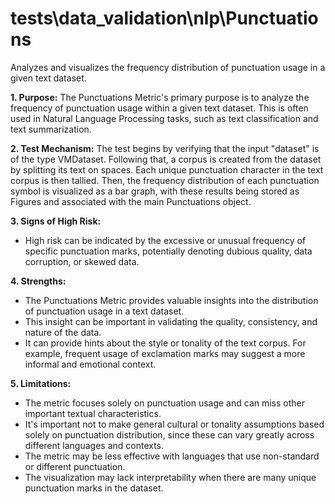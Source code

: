 # tests\data_validation\nlp\Punctuations

Analyzes and visualizes the frequency distribution of punctuation usage in a given text dataset.

**1. Purpose:** The Punctuations Metric's primary purpose is to analyze the frequency of punctuation usage within a
given text dataset. This is often used in Natural Language Processing tasks, such as text classification and text
summarization.

**2. Test Mechanism:** The test begins by verifying that the input "dataset" is of the type VMDataset. Following
that, a corpus is created from the dataset by splitting its text on spaces. Each unique punctuation character in
the text corpus is then tallied. Then, the frequency distribution of each punctuation symbol is visualized as a bar
graph, with these results being stored as Figures and associated with the main Punctuations object.

**3. Signs of High Risk:**

- High risk can be indicated by the excessive or unusual frequency of specific punctuation marks, potentially
denoting dubious quality, data corruption, or skewed data.

**4. Strengths:**

- The Punctuations Metric provides valuable insights into the distribution of punctuation usage in a text dataset.
- This insight can be important in validating the quality, consistency, and nature of the data.
- It can provide hints about the style or tonality of the text corpus. For example, frequent usage of exclamation
marks may suggest a more informal and emotional context.

**5. Limitations:**

- The metric focuses solely on punctuation usage and can miss other important textual characteristics.
- It's important not to make general cultural or tonality assumptions based solely on punctuation distribution,
since these can vary greatly across different languages and contexts.
- The metric may be less effective with languages that use non-standard or different punctuation.
- The visualization may lack interpretability when there are many unique punctuation marks in the dataset.